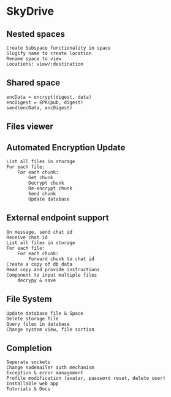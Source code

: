 # SkyDrive

## Nested spaces

    Create Subspace functionality in space
    Slugify name to create location
    Rename space to view
    Locations: view/:destination

## Shared space

    encData = encrypt(digest, data)
    encDigest = EPK(pub, digest)
    send(encData, encDigest)

## Files viewer

## Automated Encryption Update

    List all files in storage
    For each file:
        For each chunk:
            Get chunk
            Decrypt chunk
            Re-encrypt chunk
            Send chunk
            Update database

## External endpoint support

    On message, send chat id
    Receive chat id
    List all files in storage
    For each file:
        For each chunk:
            Forward chunk to chat id
    Create a copy of db data
    Read copy and provide instructions
    Component to input multiple files
        decrypy & save

## File System

    Update database file & Space
    Delete storage file
    Query files in database
    Change system view, file sortion

## Completion

    Seperate sockets
    Change nodemailer auth mechanism
    Exception & error management
    Profile modification (avatar, password reset, delete user)
    Installable web app
    Tutorials & Docs
